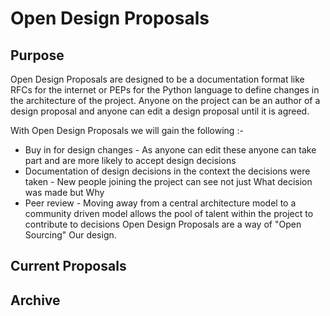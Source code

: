 # Open Design Proposals

## Purpose

Open Design Proposals are designed to be a documentation format like RFCs for the internet or PEPs for the Python language to define changes in the architecture of the project. Anyone on the project can be an author of a design proposal and anyone can edit a design proposal until it is agreed.

With Open Design Proposals we will gain the following :-

* Buy in for design changes - As anyone can edit these anyone can take part and are more likely to accept design decisions
* Documentation of design decisions in the context the decisions were taken - New people joining the project can see not just What decision was made but Why
* Peer review - Moving away from a central architecture model to a community driven model allows the pool of talent within the project to contribute to decisions Open Design Proposals are a way of "Open Sourcing" Our design.

## Current Proposals

## Archive